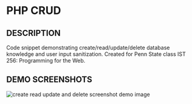 # **PHP CRUD**

## **DESCRIPTION** 

Code snippet demonstrating create/read/update/delete database knowledge and user input sanitization. Created for Penn State class IST 256: Programming for the Web.



## **DEMO SCREENSHOTS** 

![create read update and delete screenshot demo image](https://github.com/DemonVenom/PHP-Login/blob/main/lab10_demo.gif)

